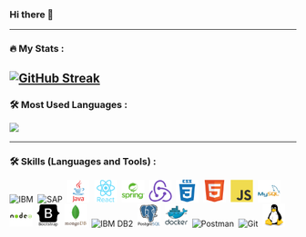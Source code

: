 ### Hi there 👋

<!--
**hiltonjabs/hiltonjabs** is a ✨ _special_ ✨ repository because its `README.md` (this file) appears on your GitHub profile.

Here are some ideas to get you started:

- 🔭 I’m currently working on ...
- 🌱 I’m currently learning ...
- 👯 I’m looking to collaborate on ...
- 🤔 I’m looking for help with ...
- 💬 Ask me about ...
- 📫 How to reach me: ...
- 😄 Pronouns: ...
- ⚡ Fun fact: ...
-->

---

### :fire: My Stats :

[![GitHub Streak](https://streak-stats.vercel.app/api?user=hiltonjabs&theme=vision-friendly-dark)](https://git.io/streak-stats)
---

### :hammer_and_wrench: Most Used Languages :

<img src="https://github-readme-stats.vercel.app/api/top-langs?username=hiltonjabs"/>

---

### :hammer_and_wrench: Skills (Languages and Tools) :

<div>
  <img src="https://img.icons8.com/color/2x/ibm.png" title="IBM" alt="IBM" width="40" height="40"/>&nbsp; 
  <img src="https://img.icons8.com/color/2x/sap.png" title="SAP" alt="SAP" width="45" height="45"/>&nbsp;
  <img src="https://github.com/devicons/devicon/blob/master/icons/java/java-original-wordmark.svg" title="Java" alt="Java" width="40" height="40"/>&nbsp;
  <img src="https://github.com/devicons/devicon/blob/master/icons/react/react-original-wordmark.svg" title="React" alt="React" width="40" height="40"/>&nbsp;
  <img src="https://github.com/devicons/devicon/blob/master/icons/spring/spring-original-wordmark.svg" title="Spring" alt="Spring" width="40" height="40"/>&nbsp;
  <img src="https://github.com/devicons/devicon/blob/master/icons/redux/redux-original.svg" title="Redux" alt="Redux " width="40" height="40"/>&nbsp;
  <img src="https://github.com/devicons/devicon/blob/master/icons/css3/css3-plain-wordmark.svg"  title="CSS3" alt="CSS" width="40" height="40"/>&nbsp;
  <img src="https://github.com/devicons/devicon/blob/master/icons/html5/html5-original.svg" title="HTML5" alt="HTML" width="40" height="40"/>&nbsp;
  <img src="https://github.com/devicons/devicon/blob/master/icons/javascript/javascript-original.svg" title="JavaScript" alt="JavaScript" width="40" height="40"/>&nbsp;
  <img src="https://github.com/devicons/devicon/blob/master/icons/mysql/mysql-original-wordmark.svg" title="MySQL"  alt="MySQL" width="40" height="40"/>&nbsp;
  <img src="https://github.com/devicons/devicon/blob/master/icons/nodejs/nodejs-original-wordmark.svg" title="NodeJS" alt="NodeJS" width="40" height="40"/>&nbsp;
  <img src="https://github.com/devicons/devicon/blob/master/icons/bootstrap/bootstrap-plain-wordmark.svg" title="Bootstrap" alt="Bootstrap" width="40" height="40"/>&nbsp;
    <img src="https://github.com/devicons/devicon/blob/master/icons/mongodb/mongodb-original-wordmark.svg" title="Mongodb" alt="Mongodb" width="40" height="40"/>&nbsp;
<img src="https://www.prolival.fr/wp-content/uploads/2018/07/300x300xIBM-DB2-logo.png.pagespeed.ic_.ZyQH7PLHmc-360x360.png" title="IBM DB2" alt="IBM DB2" width="40" height="40"/>&nbsp;   
<img src="https://github.com/devicons/devicon/blob/master/icons/postgresql/postgresql-original-wordmark.svg" title="PostgreSQL" alt="PostgreSQL" width="40" height="40"/>&nbsp;
  <img src="https://github.com/devicons/devicon/blob/master/icons/docker/docker-original-wordmark.svg" title="docker" alt="docker" width="40" height="40"/>&nbsp;
    <img src="https://www.vectorlogo.zone/logos/getpostman/getpostman-icon.svg" title="Postman" alt="Postman" width="40" height="40"/>&nbsp;
     <img src="https://www.vectorlogo.zone/logos/git-scm/git-scm-icon.svg" title="Git" alt="Git" width="40" height="40"/>&nbsp;
    <img src="https://raw.githubusercontent.com/devicons/devicon/master/icons/linux/linux-original.svg" title="Linux" alt="Linux" width="40" height="40"/>&nbsp; 
</div>
</div>




